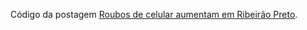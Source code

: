 Código da postagem [Roubos de celular aumentam em Ribeirão Preto](https://medium.com/@ghcarvalho/roubos-de-celulares-aumentam-em-ribeir%C3%A3o-preto-sp-d67c7d09a1e8).
